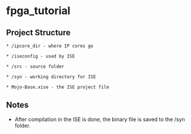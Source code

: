 # fpga_tutorial

## Project Structure
	* /ipcore_dir - where IP cores go

	* /iseconfig - used by ISE
	
    * /src - source folder
	
    * /syn - working directory for ISE
	
    * Mojo-Base.xise - the ISE project file

## Notes
 
 * After compilation in the ISE is done, the binary file is saved to the /syn folder.
